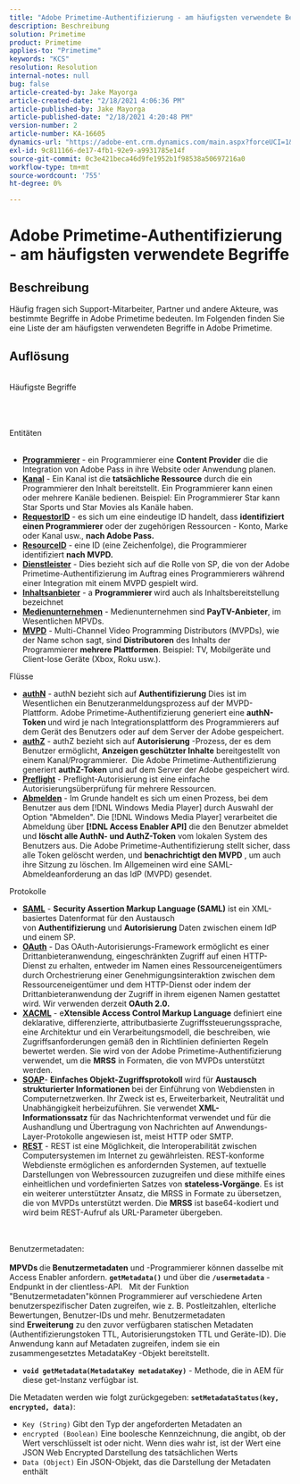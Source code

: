 ```yaml
---
title: "Adobe Primetime-Authentifizierung - am häufigsten verwendete Begriffe"
description: Beschreibung
solution: Primetime
product: Primetime
applies-to: "Primetime"
keywords: "KCS"
resolution: Resolution
internal-notes: null
bug: false
article-created-by: Jake Mayorga
article-created-date: "2/18/2021 4:06:36 PM"
article-published-by: Jake Mayorga
article-published-date: "2/18/2021 4:20:48 PM"
version-number: 2
article-number: KA-16605
dynamics-url: "https://adobe-ent.crm.dynamics.com/main.aspx?forceUCI=1&pagetype=entityrecord&etn=knowledgearticle&id=9ecbfd41-0372-eb11-a812-00224809aac7"
exl-id: 9c811166-de17-4fb1-92e9-a9931785e14f
source-git-commit: 0c3e421beca46d9fe1952b1f98538a50697216a0
workflow-type: tm+mt
source-wordcount: '755'
ht-degree: 0%

---
```


# Adobe Primetime-Authentifizierung - am häufigsten verwendete Begriffe

## Beschreibung


Häufig fragen sich Support-Mitarbeiter, Partner und andere Akteure, was bestimmte Begriffe in Adobe Primetime bedeuten. Im Folgenden finden Sie eine Liste der am häufigsten verwendeten Begriffe in Adobe Primetime.


## Auflösung

<br>Häufigste Begriffe<br><br>

<br><br>Entitäten<br><br>
- <u><b>Programmierer</b></u> - ein Programmierer eine <b>Content Provider</b> die die Integration von Adobe Pass in ihre Website oder Anwendung planen.
- <u><b>Kanal</b></u> - Ein Kanal ist die <b>tatsächliche Ressource</b> durch die ein Programmierer den Inhalt bereitstellt. Ein Programmierer kann einen oder mehrere Kanäle bedienen. Beispiel: Ein Programmierer Star kann Star Sports und Star Movies als Kanäle haben.
- <u><b>RequestorID</b></u> - es sich um eine eindeutige ID handelt, dass <b>identifiziert einen Programmierer</b> oder der zugehörigen Ressourcen - Konto, Marke oder Kanal usw., <b>nach Adobe Pass. </b>
- <u><b>ResourceID</b></u> - eine ID (eine Zeichenfolge), die Programmierer identifiziert <b>nach MVPD. </b>
- <u><b>Dienstleister</b></u> - Dies bezieht sich auf die Rolle von SP, die von der Adobe Primetime-Authentifizierung im Auftrag eines Programmierers während einer Integration mit einem MVPD gespielt wird.
- <u><b>Inhaltsanbieter</b></u> - a <b>Programmierer </b>wird auch als Inhaltsbereitstellung bezeichnet
- <u><b>Medienunternehmen</b></u> - Medienunternehmen sind <b>PayTV-Anbieter</b>, im Wesentlichen MPVDs.
- <u><b>MVPD</b></u> - Multi-Channel Video Programming Distributors (MVPDs), wie der Name schon sagt, sind <b>Distributoren</b> des Inhalts der Programmierer <b>mehrere Plattformen</b>. Beispiel: TV, Mobilgeräte und Client-lose Geräte (Xbox, Roku usw.).

Flüsse
- <u><b>authN</b></u> - authN bezieht sich auf <b>Authentifizierung</b> Dies ist im Wesentlichen ein Benutzeranmeldungsprozess auf der MVPD-Plattform. Adobe Primetime-Authentifizierung generiert eine <b>authN-Token </b>und wird je nach Integrationsplattform des Programmierers auf dem Gerät des Benutzers oder auf dem Server der Adobe gespeichert.
- <u><b>authZ</b></u> - authZ bezieht sich auf <b>Autorisierung</b> -Prozess, der es dem Benutzer ermöglicht, <b>Anzeigen geschützter Inhalte</b> bereitgestellt von einem Kanal/Programmierer.  Die Adobe Primetime-Authentifizierung generiert <b>authZ-Token</b> und auf dem Server der Adobe gespeichert wird.
- <u><b>Preflight</b></u> - Preflight-Autorisierung ist eine einfache Autorisierungsüberprüfung für mehrere Ressourcen.
- <u><b>Abmelden</b></u> - Im Grunde handelt es sich um einen Prozess, bei dem Benutzer aus dem [!DNL Windows Media Player] durch Auswahl der Option &quot;Abmelden&quot;. Die [!DNL Windows Media Player] verarbeitet die Abmeldung über <b>[!DNL Access Enabler API]</b> die den Benutzer abmeldet und <b>löscht alle AuthN- und AuthZ-Token</b> vom lokalen System des Benutzers aus. Die Adobe Primetime-Authentifizierung stellt sicher, dass alle Token gelöscht werden, und <b>benachrichtigt den MVPD</b> , um auch ihre Sitzung zu löschen. Im Allgemeinen wird eine SAML-Abmeldeanforderung an das IdP (MVPD) gesendet.



Protokolle
- <b><u>SAML</u></b> - <b>Security Assertion Markup Language (SAML)</b> ist ein XML-basiertes Datenformat für den Austausch von <b>Authentifizierung</b> und <b>Autorisierung</b> Daten zwischen einem IdP und einem SP.
- <u><b>OAuth</b></u> - Das OAuth-Autorisierungs-Framework ermöglicht es einer Drittanbieteranwendung, eingeschränkten Zugriff auf einen HTTP-Dienst zu erhalten, entweder im Namen eines Ressourceneigentümers durch Orchestrierung einer Genehmigungsinteraktion zwischen dem Ressourceneigentümer und dem HTTP-Dienst oder indem der Drittanbieteranwendung der Zugriff in ihrem eigenen Namen gestattet wird. Wir verwenden derzeit <b>OAuth 2.0.</b>
- <b><u>XACML</u></b> - e<b>Xtensible Access Control Markup Language</b> definiert eine deklarative, differenzierte, attributbasierte Zugriffssteuerungssprache, eine Architektur und ein Verarbeitungsmodell, die beschreiben, wie Zugriffsanforderungen gemäß den in Richtlinien definierten Regeln bewertet werden. Sie wird von der Adobe Primetime-Authentifizierung verwendet, um die <b>MRSS</b> in Formaten, die von MVPDs unterstützt werden.
- <b><u>SOAP</u></b>- <b>Einfaches Objekt-Zugriffsprotokoll</b> wird für <b>Austausch strukturierter Informationen </b>bei der Einführung von Webdiensten in Computernetzwerken. Ihr Zweck ist es, Erweiterbarkeit, Neutralität und Unabhängigkeit herbeizuführen. Sie verwendet <b>XML-Informationssatz</b> für das Nachrichtenformat verwendet und für die Aushandlung und Übertragung von Nachrichten auf Anwendungs-Layer-Protokolle angewiesen ist, meist HTTP oder SMTP.
- <u><b>REST</b></u> - REST ist eine Möglichkeit, die Interoperabilität zwischen Computersystemen im Internet zu gewährleisten. REST-konforme Webdienste ermöglichen es anfordernden Systemen, auf textuelle Darstellungen von Webressourcen zuzugreifen und diese mithilfe eines einheitlichen und vordefinierten Satzes von <b>stateless-Vorgänge</b>. Es ist ein weiterer unterstützter Ansatz, die MRSS in Formate zu übersetzen, die von MVPDs unterstützt werden. Die <b>MRSS</b> ist base64-kodiert und wird beim REST-Aufruf als URL-Parameter übergeben.

<br><br>Benutzermetadaten:<br><br>
<b>MPVDs </b>die<b> Benutzermetadaten</b> und -Programmierer können dasselbe mit Access Enabler anfordern. <b>`getMetadata()`</b> und über die <b>`/usermetadata`</b> -Endpunkt in der clientless-API.   Mit der Funktion &quot;Benutzermetadaten&quot;können Programmierer auf verschiedene Arten benutzerspezifischer Daten zugreifen, wie z. B. Postleitzahlen, elterliche Bewertungen, Benutzer-IDs und mehr. Benutzermetadaten sind <b>Erweiterung</b> zu den zuvor verfügbaren statischen Metadaten (Authentifizierungstoken TTL, Autorisierungstoken TTL und Geräte-ID). Die Anwendung kann auf Metadaten zugreifen, indem sie ein zusammengesetztes MetadataKey -Objekt bereitstellt.

- <b>`void getMetadata(MetadataKey metadataKey)`</b> - Methode, die in AEM für diese get-Instanz verfügbar ist.


Die Metadaten werden wie folgt zurückgegeben: <b>`setMetadataStatus(key, encrypted, data)`</b>:

- `Key (String)` Gibt den Typ der angeforderten Metadaten an
- `encrypted (Boolean)` Eine boolesche Kennzeichnung, die angibt, ob der Wert verschlüsselt ist oder nicht. Wenn dies wahr ist, ist der Wert eine JSON Web Encrypted Darstellung des tatsächlichen Werts
- `Data (Object)` Ein JSON-Objekt, das die Darstellung der Metadaten enthält
